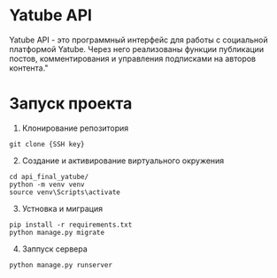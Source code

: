 # Yatube API
Yatube API - это программный интерфейс для работы с социальной платформой Yatube. Через него реализованы функции публикации постов, комментирования и управления подписками на авторов контента."
# Запуск проекта
1. Клонирование репозитория
```
git clone {SSH key}
```
2. Создание и активирование виртуального окружения
```
cd api_final_yatube/
python -m venv venv
source venv\Scripts\activate
```
3. Устновка и миграция
```
pip install -r requirements.txt
python manage.py migrate
```
4. Заппуск сервера
```
python manage.py runserver
```